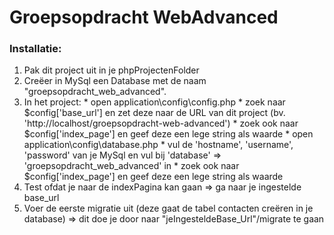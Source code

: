 # Groepsopdracht WebAdvanced
### Installatie:
  1. Pak dit project uit in je phpProjectenFolder
  2. Creëer in MySql een Database met de naam "groepsopdracht_web_advanced".
  3. In het project: 
    * open application\config\config.php
    * zoek naar $config['base_url'] en zet deze naar de URL van dit project (bv. 'http://localhost/groepsopdracht-web-advanced')
    * zoek ook naar $config['index_page'] en geef deze een lege string als waarde
    * open application\config\database.php
    * vul de 'hostname', 'username', 'password' van je MySql en vul bij 'database' => 'groepsopdracht_web_advanced' in
    * zoek ook naar $config['index_page'] en geef deze een lege string als waarde
  4. Test ofdat je naar de indexPagina kan gaan => ga naar je ingestelde base_url
  5. Voer de eerste migratie uit (deze gaat de tabel contacten creëren in je database) => dit doe je door naar "jeIngesteldeBase_Url"/migrate te gaan